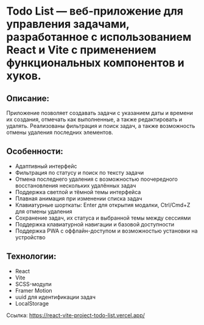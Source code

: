 # Todo List — веб-приложение для управления задачами, разработанное с использованием React и Vite с применением функциональных компонентов и хуков.

## Описание:
Приложение позволяет создавать задачи с указанием даты и времени их создания, отмечать как выполненные, а также редактировать и удалять. Реализованы фильтрация и поиск задач, а также возможность отмены удаления последних элементов.

## Особенности:
- Адаптивный интерфейс
- Фильтрация по статусу и поиск по тексту задачи
- Отмена последнего удаления с возможностью поочередного восстановления нескольких удалённых задач
- Поддержка светлой и тёмной темы интерфейса
- Плавная анимация при изменении списка задач
- Клавиатурные шорткаты: Enter для открытия модалки, Ctrl/Cmd+Z для отмены удаления
- Сохранение задач, их статуса и выбранной темы между сессиями
- Поддержка клавиатурной навигации и базовой доступности
- Поддержка PWA с оффлайн-доступом и возможностью установки на устройство

## Технологии:
- React
- Vite
- SCSS-модули
- Framer Motion
- uuid для идентификации задач
- LocalStorage

Ссылка: https://react-vite-project-todo-list.vercel.app/
